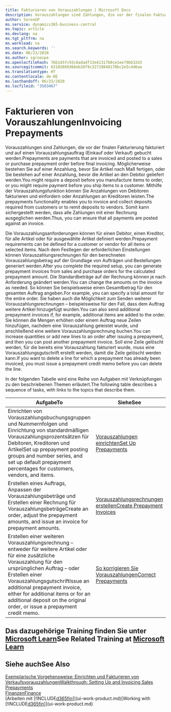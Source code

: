 ```yaml
---
title: Fakturieren von Vorauszahlungen | Microsoft Docs
description: Vorauszahlungen sind Zahlungen, die vor der finalen Fakturierung fakturiert und auf einen Vorauszahlungsauftrag (Einkauf oder Verkauf) gebucht werden. Möglicherweise bestehen Sie auf einer Anzahlung, bevor Sie Artikel nach Maß fertigen, oder Sie bestehen auf einer Anzahlung, bevor die Artikel an den Debitor geliefert werden. Mithilfe der Vorauszahlungsfunktion können Sie Anzahlungen von Debitoren fakturieren und einfordern oder Anzahlungen an Kreditoren leisten. Somit kann sichergestellt werden, dass alle Zahlungen mit einer Rechnung ausgeglichen werden.
author: SorenGP
ms.service: dynamics365-business-central
ms.topic: article
ms.devlang: na
ms.tgt_pltfrm: na
ms.workload: na
ms.search.keywords: ''
ms.date: 06/23/2020
ms.author: sgroespe
ms.openlocfilehash: 7bb145fc93c6adadf13e41317b0ce1ee79bb32d3
ms.sourcegitcommit: 63102669366eb26f9c32729848170bc2e5c4d6ae
ms.translationtype: HT
ms.contentlocale: de-DE
ms.lasthandoff: 06/25/2020
ms.locfileid: "3503467"
---
```

# <a name="invoicing-prepayments"></a><span data-ttu-id="4cadb-106">Fakturieren von Vorauszahlungen</span><span class="sxs-lookup"><span data-stu-id="4cadb-106">Invoicing Prepayments</span></span>

<span data-ttu-id="4cadb-107">Vorauszahlungen sind Zahlungen, die vor der finalen Fakturierung fakturiert und auf einen Vorauszahlungsauftrag (Einkauf oder Verkauf) gebucht werden.</span><span class="sxs-lookup"><span data-stu-id="4cadb-107">Prepayments are payments that are invoiced and posted to a sales or purchase prepayment order before final invoicing.</span></span> <span data-ttu-id="4cadb-108">Möglicherweise bestehen Sie auf einer Anzahlung, bevor Sie Artikel nach Maß fertigen, oder Sie bestehen auf einer Anzahlung, bevor die Artikel an den Debitor geliefert werden.</span><span class="sxs-lookup"><span data-stu-id="4cadb-108">You might require a deposit before you manufacture items to order, or you might require payment before you ship items to a customer.</span></span> <span data-ttu-id="4cadb-109">Mithilfe der Vorauszahlungsfunktion können Sie Anzahlungen von Debitoren fakturieren und einfordern oder Anzahlungen an Kreditoren leisten.</span><span class="sxs-lookup"><span data-stu-id="4cadb-109">The prepayments functionality enables you to invoice and collect deposits required from customers or to remit deposits to vendors.</span></span> <span data-ttu-id="4cadb-110">Somit kann sichergestellt werden, dass alle Zahlungen mit einer Rechnung ausgeglichen werden.</span><span class="sxs-lookup"><span data-stu-id="4cadb-110">Thus, you can ensure that all payments are posted against an invoice.</span></span>  

 <span data-ttu-id="4cadb-111">Die Vorauszahlungsanforderungen können für einen Debitor, einen Kreditor, für alle Artikel oder für ausgewählte Artikel definiert werden.</span><span class="sxs-lookup"><span data-stu-id="4cadb-111">Prepayment requirements can be defined for a customer or vendor for all items or selected items.</span></span> <span data-ttu-id="4cadb-112">Nach dem Festlegen der erforderlichen Einstellungen können Vorauszahlungsrechnungen für den berechneten Vorauszahlungsbetrag auf der Grundlage von Aufträgen und Bestellungen generiert werden.</span><span class="sxs-lookup"><span data-stu-id="4cadb-112">After you complete the required setup, you can generate prepayment invoices from sales and purchase orders for the calculated prepayment amount.</span></span> <span data-ttu-id="4cadb-113">Die Standardbeträge auf der Rechnung können je nach Anforderung geändert werden.</span><span class="sxs-lookup"><span data-stu-id="4cadb-113">You can change the amounts on the invoice as needed.</span></span> <span data-ttu-id="4cadb-114">So können Sie beispielsweise einen Gesamtbetrag für den gesamten Auftrag angeben.</span><span class="sxs-lookup"><span data-stu-id="4cadb-114">For example, you can specify a total amount for the entire order.</span></span> <span data-ttu-id="4cadb-115">Sie haben auch die Möglichkeit zum Senden weiterer Vorauszahlungsrechnungen – beispielsweise für den Fall, dass dem Auftrag weitere Artikel hinzugefügt wurden.</span><span class="sxs-lookup"><span data-stu-id="4cadb-115">You can also send additional prepayment invoices if, for example, additional items are added to the order.</span></span> <span data-ttu-id="4cadb-116">Sie können die Mengen erhöhen oder einem Auftrag neue Zeilen hinzufügen, nachdem eine Vorauszahlung geleistet wurde, und anschließend eine weitere Vorauszahlungsrechnung buchen.</span><span class="sxs-lookup"><span data-stu-id="4cadb-116">You can increase quantities or add new lines to an order after issuing a prepayment, and then you can post another prepayment invoice.</span></span> <span data-ttu-id="4cadb-117">Soll eine Zeile gelöscht werden, für die bereits eine Vorauszahlung fakturiert wurde, muss eine Vorauszahlungsgutschrift erstellt werden, damit die Zeile gelöscht werden kann.</span><span class="sxs-lookup"><span data-stu-id="4cadb-117">If you want to delete a line for which a prepayment has already been invoiced, you must issue a prepayment credit memo before you can delete the line.</span></span>  

 <span data-ttu-id="4cadb-118">In der folgenden Tabelle wird eine Reihe von Aufgaben mit Verknüpfungen zu den beschriebenen Themen erläutert.</span><span class="sxs-lookup"><span data-stu-id="4cadb-118">The following table describes a sequence of tasks, with links to the topics that describe them.</span></span>

|<span data-ttu-id="4cadb-119">**Aufgabe**</span><span class="sxs-lookup"><span data-stu-id="4cadb-119">**To**</span></span>|<span data-ttu-id="4cadb-120">**Siehe**</span><span class="sxs-lookup"><span data-stu-id="4cadb-120">**See**</span></span>|  
|------------|-------------|  
|<span data-ttu-id="4cadb-121">Einrichten von Vorauszahlungsbuchungsgruppen und Nummernfolgen und Einrichtung von standardmäßigen Vorauszahlungsprozentsätzen für Debitoren, Kreditoren und Artikel</span><span class="sxs-lookup"><span data-stu-id="4cadb-121">Set up prepayment posting groups and number series, and set up default prepayment percentages for customers, vendors, and items.</span></span>|[<span data-ttu-id="4cadb-122">Vorauszahlungen einrichten</span><span class="sxs-lookup"><span data-stu-id="4cadb-122">Set Up Prepayments</span></span>](finance-set-up-prepayments.md)|
|<span data-ttu-id="4cadb-123">Erstellen eines Auftrags, Anpassen der Vorauszahlungsbeträge und Erstellen einer Rechnung für Vorauszahlungsbeträge</span><span class="sxs-lookup"><span data-stu-id="4cadb-123">Create an order, adjust the prepayment amounts, and issue an invoice for prepayment amounts.</span></span>|[<span data-ttu-id="4cadb-124">Vorauszahlungsrechnungen erstellen</span><span class="sxs-lookup"><span data-stu-id="4cadb-124">Create Prepayment Invoices</span></span>](finance-how-to-create-prepayment-invoices.md)|  
|<span data-ttu-id="4cadb-125">Erstellen einer weiteren Vorauszahlungsrechnung – entweder für weitere Artikel oder für eine zusätzliche Vorauszahlung für den ursprünglichen Auftrag – oder Erstellen einer Vorauszahlungsgutschrift</span><span class="sxs-lookup"><span data-stu-id="4cadb-125">Issue an additional prepayment invoice, either for additional items or for an additional deposit on the original order, or issue a prepayment credit memo.</span></span>|[<span data-ttu-id="4cadb-126">So korrigieren Sie Vorauszahlungen</span><span class="sxs-lookup"><span data-stu-id="4cadb-126">Correct Prepayments</span></span>](finance-how-to-correct-prepayments.md)|  

## <a name="see-related-training-at-microsoft-learn"></a><span data-ttu-id="4cadb-127">Das dazugehörige Training finden Sie unter [Microsoft Learn](/learn/modules/prepayment-invoices-dynamics-365-business-central/index)</span><span class="sxs-lookup"><span data-stu-id="4cadb-127">See Related Training at [Microsoft Learn](/learn/modules/prepayment-invoices-dynamics-365-business-central/index)</span></span>

## <a name="see-also"></a><span data-ttu-id="4cadb-128">Siehe auch</span><span class="sxs-lookup"><span data-stu-id="4cadb-128">See Also</span></span>

[<span data-ttu-id="4cadb-129">Exemplarische Vorgehensweise: Einrichten und Fakturieren von Verkaufsvorauszahlungen</span><span class="sxs-lookup"><span data-stu-id="4cadb-129">Walkthrough: Setting Up and Invoicing Sales Prepayments</span></span>](walkthrough-setting-up-and-invoicing-sales-prepayments.md)  
[<span data-ttu-id="4cadb-130">Finanzen</span><span class="sxs-lookup"><span data-stu-id="4cadb-130">Finance</span></span>](finance.md)  
<span data-ttu-id="4cadb-131">[Arbeiten mit [!INCLUDE[d365fin](includes/d365fin_md.md)]](ui-work-product.md)</span><span class="sxs-lookup"><span data-stu-id="4cadb-131">[Working with [!INCLUDE[d365fin](includes/d365fin_md.md)]](ui-work-product.md)</span></span>  
